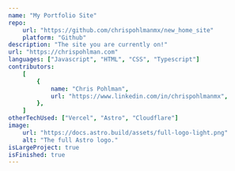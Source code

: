 ```yaml
---
name: "My Portfolio Site"
repo:
    url: "https://github.com/chrispohlmanmx/new_home_site"
    platform: "Github"
description: "The site you are currently on!"
url: "https://chrispohlman.com"
languages: ["Javascript", "HTML", "CSS", "Typescript"]
contributors:
    [
        {
            name: "Chris Pohlman",
            url: "https://www.linkedin.com/in/chrispohlmanmx",
        },
    ]
otherTechUsed: ["Vercel", "Astro", "Cloudflare"]
image:
    url: "https://docs.astro.build/assets/full-logo-light.png"
    alt: "The full Astro logo."
isLargeProject: true
isFinished: true
---
```

